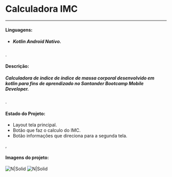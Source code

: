 # Calculadora IMC
---
#### Linguagens:
* ##### Kotlin Android Nativo.

.
#### Descrição:
##### Calculadora de indice de índice de massa corporal desenvolvido em kotlin para fins de aprendizado no Santander Bootcamp Mobile Developer.
.
#### Estado do Projeto:
* Layout tela principal.
* Botão que faz o calculo do IMC.
* Botão informações que direciona para a segunda tela.

,
#### Imagens do projeto:

![N|Solid](https://i.postimg.cc/wTrvyqZv/1.png)
![N|Solid](https://i.postimg.cc/XYyvwM6g/2.png)
